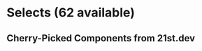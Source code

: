 # Selects (62 available)

## Cherry-Picked Components from 21st.dev

<!-- Add your selected select components here -->

